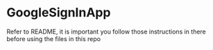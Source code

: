 # GoogleSignInApp
 Refer to README, it is important you follow those instructions in there before using the files in this repo
